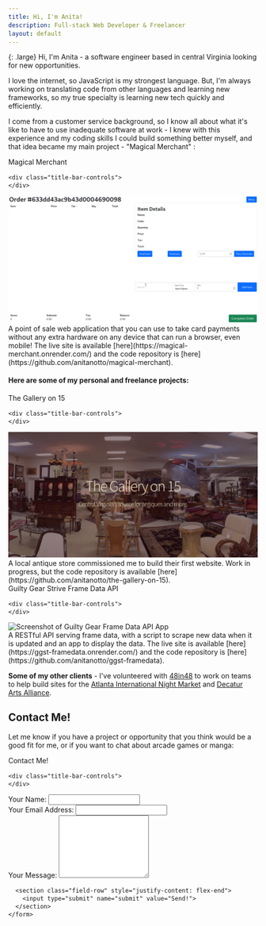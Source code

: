 ```yaml
---
title: Hi, I'm Anita!
description: Full-stack Web Developer & Freelancer
layout: default
---
```

<!-- <div class="pfp">
    <img class="pfbg" src="assets/images/pfpr.webp">
</div> -->

{: .large}
Hi, I'm Anita - a software engineer based in central Virginia looking for new opportunities.

I love the internet, so JavaScript is my strongest language. But, I'm always working on translating code from other languages and learning new frameworks, so my true specialty is learning new tech quickly and efficiently.

I come from a customer service background, so I know all about what it's like to have to use inadequate software at work - I knew with this experience and my coding skills I could build something better myself, and that idea became my main project - "Magical Merchant" :

<div class="window">
  <div class="title-bar">
    <div class="title-bar-text">
      Magical Merchant
    </div>

    <div class="title-bar-controls">
    </div>
  </div>
  <div class="window-body">
<img class="normalImg" alt="Screenshot of Magical Merchant" src="/assets/images/mm.gif">
</div>
</div>
A point of sale web application that you can use to take card payments without any extra hardware on any device that can run a browser, even mobile! The live site is available [here](https://magical-merchant.onrender.com/) and the code repository is [here](https://github.com/anitanotto/magical-merchant).

#### Here are some of my personal and freelance projects:
<div class="window">
  <div class="title-bar">
    <div class="title-bar-text">
      The Gallery on 15
    </div>

    <div class="title-bar-controls">
    </div>
  </div>
  <div class="window-body">
<img class="normalImg" alt="Screenshot of The Gallery on 15's Webpage" src="/assets/images/gallery-on-15.webp">
</div>
</div>
A local antique store commissioned me to build their first website. Work in progress, but the code repository is available [here](https://github.com/anitanotto/the-gallery-on-15).

<div class="window">
  <div class="title-bar">
    <div class="title-bar-text">
      Guilty Gear Strive Frame Data API
    </div>

    <div class="title-bar-controls">
    </div>
  </div>
  <div class="window-body">
<img class="normalImg" alt="Screenshot of Guilty Gear Frame Data API App" src="/assets/images/gg.gif">
</div>
</div>
A RESTful API serving frame data, with a script to scrape new data when it is updated and an app to display the data. The live site is available [here](https://ggst-framedata.onrender.com/) and the code repository is [here](https://github.com/anitanotto/ggst-framedata).

**Some of my other clients** - I've volunteered with [48in48](https://48in48.org/) to work on teams to help build sites for the [Atlanta International Night Market](https://atlnightmarket.org/) and [Decatur Arts Alliance](https://decaturartsalliance.org/).

## Contact Me!

Let me know if you have a project or opportunity that you think would be a good fit for me, or if you want to chat about arcade games or manga:

<div id="contactFormMobile" class="window" style="position: static;">
  <div class="title-bar">
    <div class="title-bar-text">
      Contact Me!
    </div>

    <div class="title-bar-controls">
    </div>
  </div>
  <div class="window-body">
    <form id="cformMobile" class="contact" name="contact" method="POST" action="/submit" netlify-honeypot="bot-field" enctype="application/x-www-form-urlencoded" netlify="">
      <div class="field-row-stacked">
        <label for="text18">Your Name:</label>
        <input required="" name="name" id="text18" type="text" />
      </div>
      <div class="field-row-stacked">
        <label for="text19">Your Email Address:</label>
        <input required="" name="email" id="text19" type="email" />
      </div>
      <div class="field-row-stacked">
        <label for="text20">Your Message:</label>
        <textarea required="" name="message" id="text20" rows="8"></textarea>
        <p style="display:none;"><label>Don't fill this out:<input name="bot-field"></label></p>
      </div>

      <section class="field-row" style="justify-content: flex-end">
        <input type="submit" name="submit" value="Send!">
      </section>
    </form>
  </div>
